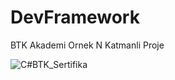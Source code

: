 # DevFramework
BTK Akademi Ornek N Katmanli Proje

![C#BTK_Sertifika](https://user-images.githubusercontent.com/70866473/147619413-f7cbbcaf-27da-4180-ae73-ff95e2ddaacd.PNG)

